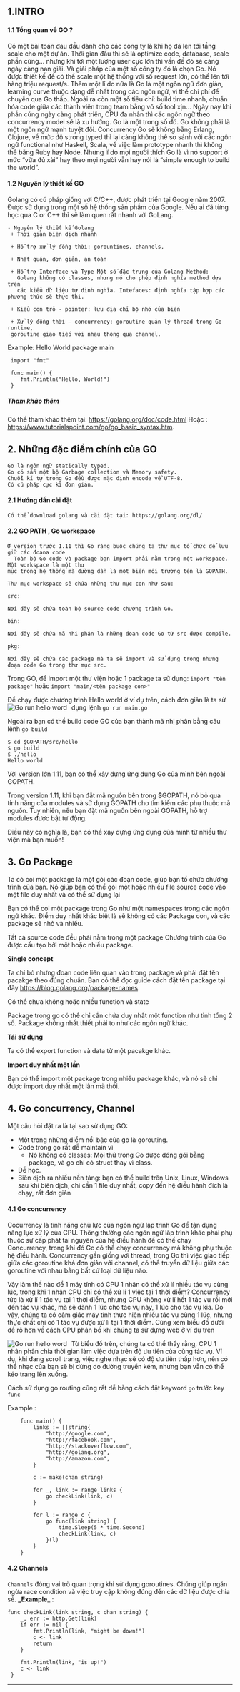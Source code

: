 ## 1.INTRO 
#### 1.1 Tổng quan về GO ? 
 Có một bài toán đau đầu dành cho các công ty là khi họ đã lên tới tầng scale cho một dự án. Thời gian đầu thì sẽ là optimize code, database, scale phần cứng… nhưng khi tới một lượng user cực lớn thì vấn đề đó sẽ càng ngày càng nan giải. Và giải pháp của một số công ty đó là chọn Go. Nó được thiết kế để có thể scale một hệ thống với số request lớn, có thể lên tới hàng triệu request/s. Thêm một lí do nữa là Go là một ngôn ngữ đơn giản, learning curve thuộc dạng dễ nhất trong các ngôn ngữ, vì thế chi phí để chuyển qua Go thấp. Ngoài ra còn một số tiêu chí: build time nhanh, chuẩn hóa code giữa các thành viên trong team bằng vô số tool xịn…
 Ngày nay khi phần cứng ngày càng phát triển, CPU đa nhân thì các ngôn ngữ theo concurrency model sẽ là xu hướng. Go là một trong số đó. Go không phải là một ngôn ngữ mạnh tuyệt đối. Concurrency Go sẽ không bằng Erlang, Clojure, về mức độ strong typed thì lại càng không thể so sánh với các ngôn ngữ functional như Haskell, Scala, về việc làm prototype nhanh thì không thể bằng Ruby hay Node. Nhưng lí do mọi người thích Go là vì nó support ở mức “vừa đủ xài” hay theo mọi người vẫn hay nói là “simple enough to build the world”.
#### 1.2 Nguyên lý thiết kế GO 
  Golang có cú pháp giống với C/C++, được phát triển tại Google năm 2007. Được sử dụng trong một số hệ thống sản phầm của Google. Nếu ai đã từng học qua C or C++ thì sẽ làm quen rất nhanh với GoLang.
    
    - Nguyên lý thiết kế Golang
     + Thời gian biên dịch nhanh
    
     + Hỗ trợ xử lý đồng thời: gorountines, channels,
    
     + Nhất quán, đơn giản, an toàn
    
     + Hỗ trợ Interface và Type Một số đặc trưng của Golang Method: 
       Golang không có classes, nhưng nó cho phép định nghĩa method dựa trên 
       các kiểu dữ liệu tự đinh nghĩa. Intefaces: định nghĩa tập hợp các phương thức sẽ thực thi.
    
     + Kiểu con trỏ - pointer: lưu địa chỉ bộ nhớ của biến
    
     + Xử lý đồng thời – concurrency: goroutine quản lý thread trong Go runtime, 
     goroutine giao tiếp với nhau thông qua channel.
     
Example: Hello World
     package main
     
     import "fmt"
     
     func main() {
        fmt.Println("Hello, World!")
     }
##### Tham khảo thêm 
Có thể tham khảo thêm tại: https://golang.org/doc/code.html Hoặc : https://www.tutorialspoint.com/go/go_basic_syntax.htm.
## 2. Những đặc điểm chính của GO 
    Go là ngôn ngữ statically typed.
    Go có sẵn một bộ Garbage collection và Memory safety.
    Chuỗi kí tự trong Go đều được mặc định encode về UTF-8.
    Có cú pháp cực kì đơn giản.
#### 2.1 Hướng dẫn cài đặt
    Có thể download golang và cài đặt tại: https://golang.org/dl/ 
#### 2.2 GO PATH , Go workspace 
    Ở version trước 1.11 thì Go ràng buộc chúng ta thư mục tổ chức để lưu giữ các đoạna code 
    - Toàn bộ Go code và package bạn import phải nằm trong một workspace. Một workspace là một thư 
    mục trong hệ thống mà đường dẫn là một biến môi trường tên là GOPATH.
    
    Thư mục workspace sẽ chứa những thư mục con như sau:
    
    src: 
    
    Nơi đây sẽ chứa toàn bộ source code chương trình Go.
    
    bin: 
    
    Nơi đây sẽ chứa mã nhị phân là những đoạn code Go từ src được compile.
    
    pkg: 
    
    Nơi đây sẽ chứa các package mà ta sẽ import và sử dụng trong nhưng đoạn code Go trong thư mục src.
    
Trong GO, để import một thư viện hoặc 1 package ta sử dụng:
`import "tên package"` hoặc  `import "main/<tên package con>"`

Để chạy được chương trình Hello world ở ví dụ trên, cách đơn giản là ta sử dụng lệnh 
`go run main.go `
<img src="src/run.png"
     alt="Go run hello word"
     style="float: left; margin-right: 10px;" />

Ngoài ra bạn có thể build code GO của bạn thành mã nhị phân bằng câu lệnh `go build` 

    $ cd $GOPATH/src/hello
    $ go build
    $ ./hello
    Hello world
    
Với version lớn 1.11, bạn có thể xây dựng ứng dụng Go của mình bên ngoài GOPATH. 

Trong version 1.11, khi bạn đặt mã nguồn bên trong $GOPATH, nó bỏ qua tính năng của modules và sử dụng GOPATH cho tìm kiếm các phụ thuộc mã nguồn. Tuy nhiên, nếu bạn đặt mã nguồn bên ngoài GOPATH, hỗ trợ modules được bật tự động. 

Điều này có nghĩa là, bạn có thể xây dựng ứng dụng của mình từ nhiều thư viện mà bạn muốn!

## 3. Go Package
Ta có coi một package là một gói các đoạn code, giúp bạn tổ chức chương trình của bạn. Nó giúp bạn có thể gói một hoặc nhiều file source code vào một file duy nhất và có thể sử dụng lại

Bạn có thể coi một package trong Go như một namespaces trong các ngôn ngữ khác. Điểm duy nhất khác biệt là sẽ không có các Package con, và các package sẽ nhỏ và nhiều.

Tất cả source code đều phải nằm trong một package
Chương trình của Go được cấu tạo bởi một hoặc nhiều package.

**Single concept**

Ta chỉ bỏ nhưng đoạn code liên quan vào trong package và phải đặt tên pacakge theo đúng chuẩn. Bạn có thể đọc guide cách đặt tên package tại đây https://blog.golang.org/package-names.

Có thể chưa không hoặc nhiều function và state

Package trong go có thể chỉ cần chứa duy nhất một function như tỉnh tổng 2 số. Package không nhất thiết phải to như các ngôn ngữ khác.

**Tái sử dụng**

Ta có thể export function và data từ một pacakge khác.

**Import duy nhất một lần**

Bạn có thể import một package trong nhiều package khác, và nó sẽ chỉ được import duy nhất một lần mà thôi.

## 4. Go concurrency, Channel 
Một câu hỏi đặt ra là tại sao sử dụng GO: 
- Một trong những điểm nổi bậc của go là gorouting. 
- Code trong go rất dễ maintain vì 
    + Nó không có classes: Mọi thứ trong Go được đóng gói bằng package, và go chỉ có struct thay vì class.
- Dễ học.
- Biên dịch ra nhiều nền tảng: bạn có thể build trên Unix, Linux, Windows sau khi biên dịch, chỉ cần 1 file duy nhất, copy đến hệ điều hành đích là chạy, rất đơn giản
#### 4.1 Go concurrency 
Cocurrency là tính năng chủ lực của ngôn ngữ lập trình Go để tận dụng năng lực xử lý của CPU. Thông thường các ngôn ngữ lâp trình khác phải phụ thuộc sự cấp phát tài nguyên của hệ điều hành để có thể chạy Concurrency, trong khi đó Go có thể chạy concurrency mà không phụ thuộc hệ điều hành. Concurrency gần giống với thread, trong Go thì việc giao tiếp giữa các goroutine khá đơn giản với channel, có thể truyền dữ liệu giữa các goroutine với nhau bằng bất cứ loại dữ liệu nào.

Vậy làm thế nào để 1 máy tính có CPU 1 nhân có thể xử lí nhiều tác vụ cùng lúc, trong khi 1 nhân CPU chỉ có thể xử lí 1 việc tại 1 thời điểm? Concurrency tức là xử lí 1 tác vụ tại 1 thời điểm, nhưng CPU không xử lí hết 1 tác vụ rồi mới đến tác vụ khác, mà sẽ dành 1 lúc cho tác vụ này, 1 lúc cho tác vụ kia. Do vậy, chúng ta có cảm giác máy tính thực hiện nhiều tác vụ cùng 1 lúc, nhưng thực chất chỉ có 1 tác vụ được xử lí tại 1 thời điểm.
Cùng xem biểu đồ dưới để rõ hơn về cách CPU phân bố khi chúng ta sử dựng web ở ví dụ trên

<img src="src/concurrency.jpg"
     alt="Go run hello word"
     style="float: left; margin-right: 10px;" />
     
Từ biểu đồ trên, chúng ta có thể thấy rằng, CPU 1 nhân phân chia thời gian làm việc dựa trên độ ưu tiên của cùng tác vụ. Ví dụ, khi đang scroll trang, việc nghe nhạc sẽ có độ ưu tiên thấp hơn, nên có thể nhạc của bạn sẽ bị dừng do đường truyền kém, nhưng bạn vẫn có thể kéo trang lên xuống.

Cách sử dụng go routing cũng rất dễ bằng cách đặt keyword `go` trước key `func`

Example : 
        
        func main() {
        	links := []string{
        		"http://google.com",
        		"http://facebook.com",
        		"http://stackoverflow.com",
        		"http://golang.org",
        		"http://amazon.com",
        	}
        
        	c := make(chan string)
        
        	for _, link := range links {
        		go checkLink(link, c)
        	}
        
        	for l := range c {
        		go func(link string) {
        			time.Sleep(5 * time.Second)
        			checkLink(link, c)
        		}(l)
        	}
        }

#### 4.2 Channels
`Channels` đóng vai trò quan trọng khi sử dụng goroutines. Chúng giúp ngăn ngừa race condition và việc truy cập không đúng đến các dữ liệu được chia sẻ.
**_Example**_ :

    func checkLink(link string, c chan string) {
     	_, err := http.Get(link)
     	if err != nil {
     		fmt.Println(link, "might be down!")
     		c <- link
     		return
     	}
     
     	fmt.Println(link, "is up!")
     	c <- link
     }
---